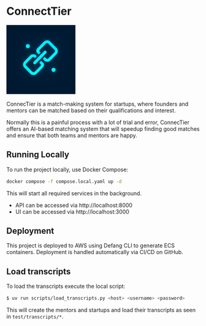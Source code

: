 # ConnectTier

<a href="https://connectier.app" target="_blank">
    <img src="./assets/logo.png" alt="logo" width="180" height="180" />
</a>

ConnecTier is a match-making system for startups, where founders and mentors can be matched based on their qualifications and interest.

Normally this is a painful process with a lot of trial and error, ConnecTier offers an AI-based matching system that will speedup finding good matches and ensure that both teams and mentors are happy.

## Running Locally

To run the project locally, use Docker Compose:

```sh
docker compose -f compose.local.yaml up -d
```

This will start all required services in the background.

- API can be accessed via http://localhost:8000
- UI can be accessed via http://localhost:3000

## Deployment

This project is deployed to AWS using Defang CLI to generate ECS containers. Deployment is handled automatically via CI/CD on GitHub.

## Load transcripts

To load the transcripts execute the local script:

```bash
$ uv run scripts/load_transcripts.py <host> <username> <password>
```

This will create the mentors and startups and load their transcripts as seen in `test/transcripts/*`.
